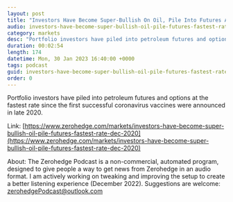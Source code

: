 ```yaml
---
layout: post
title: "Investors Have Become Super-Bullish On Oil, Pile Into Futures At Fastest Rate Since Dec 2020"
audio: investors-have-become-super-bullish-oil-pile-futures-fastest-rate-dec-2020-0
category: markets
desc: "Portfolio investors have piled into petroleum futures and options at the fastest rate since the first successful coronavirus vaccines were announced in late 2020."
duration: 00:02:54
length: 174
datetime: Mon, 30 Jan 2023 16:40:00 +0000
tags: podcast
guid: investors-have-become-super-bullish-oil-pile-futures-fastest-rate-dec-2020-0
order: 0
---
```

Portfolio investors have piled into petroleum futures and options at the fastest rate since the first successful coronavirus vaccines were announced in late 2020.

Link: [https://www.zerohedge.com/markets/investors-have-become-super-bullish-oil-pile-futures-fastest-rate-dec-2020](https://www.zerohedge.com/markets/investors-have-become-super-bullish-oil-pile-futures-fastest-rate-dec-2020)

About: The Zerohedge Podcast is a non-commercial, automated program, designed to give people a way to get news from Zerohedge in an audio format.  I am actively working on tweaking and improving the setup to create a better listening experience (December 2022).  Suggestions are welcome: [zerohedgePodcast@outlook.com](mailto:zerohedgePodcast@outlook.com)